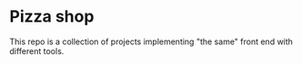 # Pizza shop

This repo is a collection of projects implementing "the same" front end with different tools.

